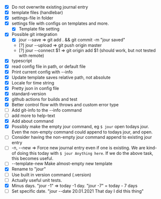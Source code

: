 - [X] Do not overwrite existing journal entry
- [X] template files (handlebar)
- [X] settings-file in folder
- [X] settings file with configs on templates and more.
  - [X] Template file setting
- [X] Possible git integration
  - [x] jour --save => git add . && git commit -m "jour saved"
  - [?] jour --upload => git push origin master
  - [?] jour --connect $1 => git origin add $1 (should work, but not tested with remote)
- [X] typescript
- [X] read config file in path, or default file
- [X] Print current config with --info
- [X] Update template saves relative path, not absolute
- [X] Locale for time string
- [X] Pretty json in config file
- [X] standard-version
- [X] github actions for builds and test
- [X] Better control flow with throws and custom error type
- [ ] Add git-info to the --info command
- [ ] add more to help-text
- [X] Add about command
- [X] Possibly make the empty jour command, eg `$ jour` open todays jour. Even the non-empty command could append to todays jour, and open.
- [ ] Consider having the non-empty jour command append to existing jour entry
- [ ] -n, --new => Force new journal entry even if one is existing. We are kind-of doing this today with `$ jour Anything here`. If we do the above task, this becomes useful.
- [ ] --template-new  Make almost-empty new template
- [X] Rename to "jour"
- [ ] Use built in version command (.version)
- [ ] Actually useful unit tests.
- [X] Minus days. "jour -1" => today -1 day. "jour -7" = today - 7 days
- [ ] Set specific date. "jour --date 20.01.2021 That day I did this thing"
